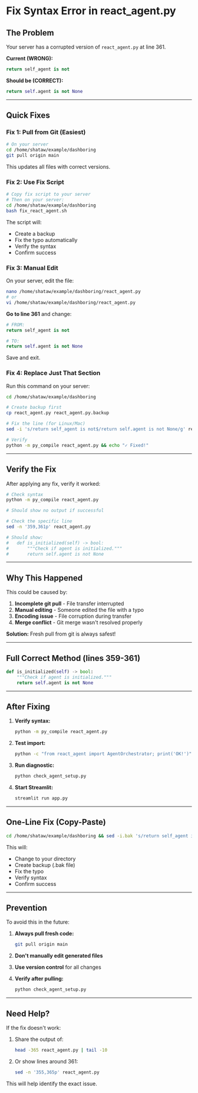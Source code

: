 # Fix Syntax Error in react_agent.py

## The Problem

Your server has a corrupted version of `react_agent.py` at line 361.

**Current (WRONG):**
```python
return self_agent is not
```

**Should be (CORRECT):**
```python
return self.agent is not None
```

---

## Quick Fixes

### Fix 1: Pull from Git (Easiest)

```bash
# On your server
cd /home/shataw/example/dashboring
git pull origin main
```

This updates all files with correct versions.

### Fix 2: Use Fix Script

```bash
# Copy fix script to your server
# Then on your server:
cd /home/shataw/example/dashboring
bash fix_react_agent.sh
```

The script will:
- Create a backup
- Fix the typo automatically
- Verify the syntax
- Confirm success

### Fix 3: Manual Edit

On your server, edit the file:

```bash
nano /home/shataw/example/dashboring/react_agent.py
# or
vi /home/shataw/example/dashboring/react_agent.py
```

**Go to line 361** and change:
```python
# FROM:
return self_agent is not

# TO:
return self.agent is not None
```

Save and exit.

### Fix 4: Replace Just That Section

Run this command on your server:

```bash
cd /home/shataw/example/dashboring

# Create backup first
cp react_agent.py react_agent.py.backup

# Fix the line (for Linux/Mac)
sed -i 's/return self_agent is not$/return self.agent is not None/g' react_agent.py

# Verify
python -m py_compile react_agent.py && echo "✓ Fixed!"
```

---

## Verify the Fix

After applying any fix, verify it worked:

```bash
# Check syntax
python -m py_compile react_agent.py

# Should show no output if successful

# Check the specific line
sed -n '359,361p' react_agent.py

# Should show:
#   def is_initialized(self) -> bool:
#       """Check if agent is initialized."""
#       return self.agent is not None
```

---

## Why This Happened

This could be caused by:
1. **Incomplete git pull** - File transfer interrupted
2. **Manual editing** - Someone edited the file with a typo
3. **Encoding issue** - File corruption during transfer
4. **Merge conflict** - Git merge wasn't resolved properly

**Solution:** Fresh pull from git is always safest!

---

## Full Correct Method (lines 359-361)

```python
def is_initialized(self) -> bool:
    """Check if agent is initialized."""
    return self.agent is not None
```

---

## After Fixing

1. **Verify syntax:**
   ```bash
   python -m py_compile react_agent.py
   ```

2. **Test import:**
   ```bash
   python -c "from react_agent import AgentOrchestrator; print('OK!')"
   ```

3. **Run diagnostic:**
   ```bash
   python check_agent_setup.py
   ```

4. **Start Streamlit:**
   ```bash
   streamlit run app.py
   ```

---

## One-Line Fix (Copy-Paste)

```bash
cd /home/shataw/example/dashboring && sed -i.bak 's/return self_agent is not.*/return self.agent is not None/g' react_agent.py && python -m py_compile react_agent.py && echo "✓ Fixed and verified!"
```

This will:
- Change to your directory
- Create backup (.bak file)
- Fix the typo
- Verify syntax
- Confirm success

---

## Prevention

To avoid this in the future:

1. **Always pull fresh code:**
   ```bash
   git pull origin main
   ```

2. **Don't manually edit generated files**

3. **Use version control** for all changes

4. **Verify after pulling:**
   ```bash
   python check_agent_setup.py
   ```

---

## Need Help?

If the fix doesn't work:

1. Share the output of:
   ```bash
   head -365 react_agent.py | tail -10
   ```

2. Or show lines around 361:
   ```bash
   sed -n '355,365p' react_agent.py
   ```

This will help identify the exact issue.

